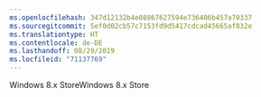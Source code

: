 ```yaml
---
ms.openlocfilehash: 347d12132b4e08867627594e736406b457a70337
ms.sourcegitcommit: 5ef0d02cb57c7153fd9d5417cdcad45665af832e
ms.translationtype: HT
ms.contentlocale: de-DE
ms.lasthandoff: 08/29/2019
ms.locfileid: "71137769"
---
```

<span data-ttu-id="684e1-101">Windows 8.x Store</span><span class="sxs-lookup"><span data-stu-id="684e1-101">Windows 8.x Store</span></span>